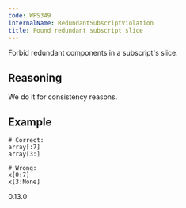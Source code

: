 ```yaml
---
code: WPS349
internalName: RedundantSubscriptViolation
title: Found redundant subscript slice
---
```


Forbid redundant components in a subscript's slice.

## Reasoning
We do it for consistency reasons.

## Example

    # Correct:
    array[:7]
    array[3:]
    
    # Wrong:
    x[0:7]
    x[3:None]

<div class="versionadded">

0.13.0

</div>
